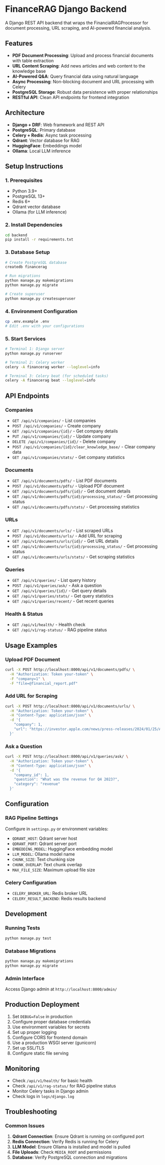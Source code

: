 # FinanceRAG Django Backend

A Django REST API backend that wraps the FinancialRAGProcessor for document processing, URL scraping, and AI-powered financial analysis.

## Features

- **PDF Document Processing**: Upload and process financial documents with table extraction
- **URL Content Scraping**: Add news articles and web content to the knowledge base
- **AI-Powered Q&A**: Query financial data using natural language
- **Async Processing**: Non-blocking document and URL processing with Celery
- **PostgreSQL Storage**: Robust data persistence with proper relationships
- **RESTful API**: Clean API endpoints for frontend integration

## Architecture

- **Django + DRF**: Web framework and REST API
- **PostgreSQL**: Primary database
- **Celery + Redis**: Async task processing
- **Qdrant**: Vector database for RAG
- **HuggingFace**: Embeddings model
- **Ollama**: Local LLM inference

## Setup Instructions

### 1. Prerequisites

- Python 3.9+
- PostgreSQL 13+
- Redis 6+
- Qdrant vector database
- Ollama (for LLM inference)

### 2. Install Dependencies

```bash
cd backend
pip install -r requirements.txt
```

### 3. Database Setup

```bash
# Create PostgreSQL database
createdb financerag

# Run migrations
python manage.py makemigrations
python manage.py migrate

# Create superuser
python manage.py createsuperuser
```

### 4. Environment Configuration

```bash
cp .env.example .env
# Edit .env with your configurations
```

### 5. Start Services

```bash
# Terminal 1: Django server
python manage.py runserver

# Terminal 2: Celery worker
celery -A financerag worker --loglevel=info

# Terminal 3: Celery beat (for scheduled tasks)
celery -A financerag beat --loglevel=info
```

## API Endpoints

### Companies
- `GET /api/v1/companies/` - List companies
- `POST /api/v1/companies/` - Create company
- `GET /api/v1/companies/{id}/` - Get company details
- `PUT /api/v1/companies/{id}/` - Update company
- `DELETE /api/v1/companies/{id}/` - Delete company
- `POST /api/v1/companies/{id}/clear_knowledge_base/` - Clear company data
- `GET /api/v1/companies/stats/` - Get company statistics

### Documents
- `GET /api/v1/documents/pdfs/` - List PDF documents
- `POST /api/v1/documents/pdfs/` - Upload PDF document
- `GET /api/v1/documents/pdfs/{id}/` - Get document details
- `GET /api/v1/documents/pdfs/{id}/processing_status/` - Get processing status
- `GET /api/v1/documents/pdfs/stats/` - Get processing statistics

### URLs
- `GET /api/v1/documents/urls/` - List scraped URLs
- `POST /api/v1/documents/urls/` - Add URL for scraping
- `GET /api/v1/documents/urls/{id}/` - Get URL details
- `GET /api/v1/documents/urls/{id}/processing_status/` - Get processing status
- `GET /api/v1/documents/urls/stats/` - Get scraping statistics

### Queries
- `GET /api/v1/queries/` - List query history
- `POST /api/v1/queries/ask/` - Ask a question
- `GET /api/v1/queries/{id}/` - Get query details
- `GET /api/v1/queries/stats/` - Get query statistics
- `GET /api/v1/queries/recent/` - Get recent queries

### Health & Status
- `GET /api/v1/health/` - Health check
- `GET /api/v1/rag-status/` - RAG pipeline status

## Usage Examples

### Upload PDF Document

```bash
curl -X POST http://localhost:8000/api/v1/documents/pdfs/ \
  -H "Authorization: Token your-token" \
  -F "company=1" \
  -F "file=@financial_report.pdf"
```

### Add URL for Scraping

```bash
curl -X POST http://localhost:8000/api/v1/documents/urls/ \
  -H "Authorization: Token your-token" \
  -H "Content-Type: application/json" \
  -d '{
    "company": 1,
    "url": "https://investor.apple.com/news/press-releases/2024/01/25/Apple-reports-first-quarter-results"
  }'
```

### Ask a Question

```bash
curl -X POST http://localhost:8000/api/v1/queries/ask/ \
  -H "Authorization: Token your-token" \
  -H "Content-Type: application/json" \
  -d '{
    "company_id": 1,
    "question": "What was the revenue for Q4 2023?",
    "category": "revenue"
  }'
```

## Configuration

### RAG Pipeline Settings

Configure in `settings.py` or environment variables:

- `QDRANT_HOST`: Qdrant server host
- `QDRANT_PORT`: Qdrant server port
- `EMBEDDING_MODEL`: HuggingFace embedding model
- `LLM_MODEL`: Ollama model name
- `CHUNK_SIZE`: Text chunking size
- `CHUNK_OVERLAP`: Text chunk overlap
- `MAX_FILE_SIZE`: Maximum upload file size

### Celery Configuration

- `CELERY_BROKER_URL`: Redis broker URL
- `CELERY_RESULT_BACKEND`: Redis results backend

## Development

### Running Tests

```bash
python manage.py test
```

### Database Migrations

```bash
python manage.py makemigrations
python manage.py migrate
```

### Admin Interface

Access Django admin at `http://localhost:8000/admin/`

## Production Deployment

1. Set `DEBUG=False` in production
2. Configure proper database credentials
3. Use environment variables for secrets
4. Set up proper logging
5. Configure CORS for frontend domain
6. Use a production WSGI server (gunicorn)
7. Set up SSL/TLS
8. Configure static file serving

## Monitoring

- Check `/api/v1/health/` for basic health
- Check `/api/v1/rag-status/` for RAG pipeline status
- Monitor Celery tasks in Django admin
- Check logs in `logs/django.log`

## Troubleshooting

### Common Issues

1. **Qdrant Connection**: Ensure Qdrant is running on configured port
2. **Redis Connection**: Verify Redis is running for Celery
3. **LLM Model**: Ensure Ollama is installed and model is pulled
4. **File Uploads**: Check `MEDIA_ROOT` and permissions
5. **Database**: Verify PostgreSQL connection and migrations